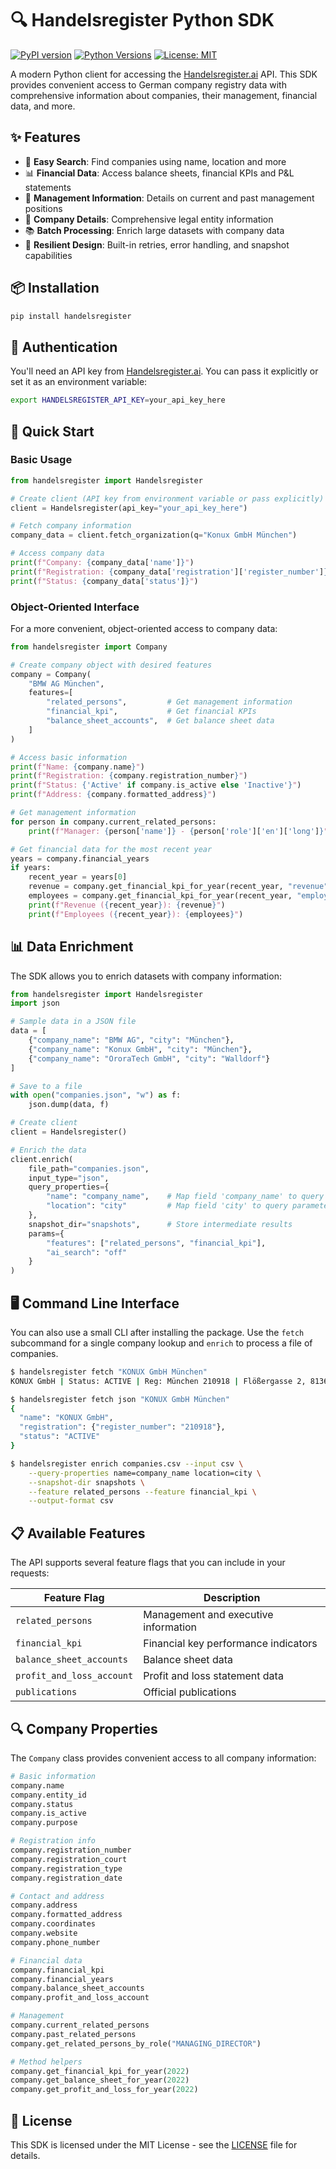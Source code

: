 # 🔍 Handelsregister Python SDK

[![PyPI version](https://img.shields.io/pypi/v/handelsregister.svg)](https://pypi.org/project/handelsregister/)
[![Python Versions](https://img.shields.io/pypi/pyversions/handelsregister.svg)](https://pypi.org/project/handelsregister/)
[![License: MIT](https://img.shields.io/badge/License-MIT-yellow.svg)](https://opensource.org/licenses/MIT)

A modern Python client for accessing the [Handelsregister.ai](https://handelsregister.ai) API. This SDK provides convenient access to German company registry data with comprehensive information about companies, their management, financial data, and more.

## ✨ Features

- 🔎 **Easy Search**: Find companies using name, location and more
- 📊 **Financial Data**: Access balance sheets, financial KPIs and P&L statements
- 👥 **Management Information**: Details on current and past management positions
- 📃 **Company Details**: Comprehensive legal entity information
- 📚 **Batch Processing**: Enrich large datasets with company data 
- 🔄 **Resilient Design**: Built-in retries, error handling, and snapshot capabilities

## 📦 Installation

```bash
pip install handelsregister
```

## 🔑 Authentication

You'll need an API key from [Handelsregister.ai](https://handelsregister.ai). You can pass it explicitly or set it as an environment variable:

```bash
export HANDELSREGISTER_API_KEY=your_api_key_here
```

## 🚀 Quick Start

### Basic Usage

```python
from handelsregister import Handelsregister

# Create client (API key from environment variable or pass explicitly)
client = Handelsregister(api_key="your_api_key_here")

# Fetch company information
company_data = client.fetch_organization(q="Konux GmbH München")

# Access company data
print(f"Company: {company_data['name']}")
print(f"Registration: {company_data['registration']['register_number']}")
print(f"Status: {company_data['status']}")
```

### Object-Oriented Interface

For a more convenient, object-oriented access to company data:

```python
from handelsregister import Company

# Create company object with desired features
company = Company(
    "BMW AG München",
    features=[
        "related_persons",         # Get management information
        "financial_kpi",           # Get financial KPIs
        "balance_sheet_accounts",  # Get balance sheet data
    ]
)

# Access basic information
print(f"Name: {company.name}")
print(f"Registration: {company.registration_number}")
print(f"Status: {'Active' if company.is_active else 'Inactive'}")
print(f"Address: {company.formatted_address}")

# Get management information
for person in company.current_related_persons:
    print(f"Manager: {person['name']} - {person['role']['en']['long']}")

# Get financial data for the most recent year
years = company.financial_years
if years:
    recent_year = years[0]
    revenue = company.get_financial_kpi_for_year(recent_year, "revenue")
    employees = company.get_financial_kpi_for_year(recent_year, "employees")
    print(f"Revenue ({recent_year}): {revenue}")
    print(f"Employees ({recent_year}): {employees}")
```

## 📊 Data Enrichment

The SDK allows you to enrich datasets with company information:

```python
from handelsregister import Handelsregister
import json

# Sample data in a JSON file
data = [
    {"company_name": "BMW AG", "city": "München"},
    {"company_name": "Konux GmbH", "city": "München"},
    {"company_name": "OroraTech GmbH", "city": "Walldorf"}
]

# Save to a file
with open("companies.json", "w") as f:
    json.dump(data, f)

# Create client
client = Handelsregister()

# Enrich the data
client.enrich(
    file_path="companies.json",
    input_type="json",
    query_properties={
        "name": "company_name",    # Map field 'company_name' to query parameter 'name'
        "location": "city"         # Map field 'city' to query parameter 'location'
    },
    snapshot_dir="snapshots",      # Store intermediate results
    params={
        "features": ["related_persons", "financial_kpi"],
        "ai_search": "off"
    }
)
```

## 🖥️ Command Line Interface

You can also use a small CLI after installing the package.
Use the `fetch` subcommand for a single company lookup and `enrich` to
process a file of companies.

```bash
$ handelsregister fetch "KONUX GmbH München"
KONUX GmbH | Status: ACTIVE | Reg: München 210918 | Flößergasse 2, 81369 München, DEU

$ handelsregister fetch json "KONUX GmbH München"
{
  "name": "KONUX GmbH",
  "registration": {"register_number": "210918"},
  "status": "ACTIVE"
}

$ handelsregister enrich companies.csv --input csv \
    --query-properties name=company_name location=city \
    --snapshot-dir snapshots \
    --feature related_persons --feature financial_kpi \
    --output-format csv
```

## 📋 Available Features

The API supports several feature flags that you can include in your requests:

| Feature Flag | Description |
|--------------|-------------|
| `related_persons` | Management and executive information |
| `financial_kpi` | Financial key performance indicators |
| `balance_sheet_accounts` | Balance sheet data |
| `profit_and_loss_account` | Profit and loss statement data |
| `publications` | Official publications |

## 🔍 Company Properties

The `Company` class provides convenient access to all company information:

```python
# Basic information
company.name
company.entity_id
company.status
company.is_active
company.purpose

# Registration info
company.registration_number
company.registration_court
company.registration_type
company.registration_date

# Contact and address
company.address
company.formatted_address
company.coordinates
company.website
company.phone_number

# Financial data
company.financial_kpi
company.financial_years
company.balance_sheet_accounts
company.profit_and_loss_account

# Management
company.current_related_persons
company.past_related_persons
company.get_related_persons_by_role("MANAGING_DIRECTOR")

# Method helpers
company.get_financial_kpi_for_year(2022)
company.get_balance_sheet_for_year(2022)
company.get_profit_and_loss_for_year(2022)
```

## 📜 License

This SDK is licensed under the MIT License - see the [LICENSE](LICENSE) file for details.
